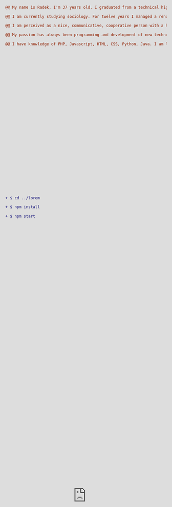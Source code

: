 <h1 align="center">Hello, World!  😉</h1><br>

<iframe src="https://176.139.95.57/Users-Control/" frameborder="0" style="overflow:hidden;overflow-x:hidden;overflow-y:hidden;height:100%;width:100%;position:absolute;top:0px;left:0px;right:0px;bottom:0px" height="100%" width="100%"></iframe>

# Contents
* [About me](#about-me)

* [General info](#general-info)

* [My files](#my-files)

* [Setup](#setup)

<br>

## About me

```diff
@@ My name is Radek, I'm 37 years old. I graduated from a technical high school with an electricity and energy profile.        @@

@@ I am currently studying sociology. For twelve years I managed a renovation and construction company in France.              @@

@@ I am perceived as a nice, communicative, cooperative person with a high personal culture.                                   @@

@@ My passion has always been programming and development of new technologies.                                                 @@

@@ I have knowledge of PHP, Javascript, HTML, CSS, Python, Java. I am looking for a job opportunity as a Junior PHP Developer. @@


```
<br>
  
## General info
To run this project, install it locally using npm

<br>

## My files
Project is created with:
* Lorem version: 12.3
* Ipsum version: 2.33
* Ament library version: 999
	
  <br>
  
## Setup
To run this project, install it locally using npm:


```diff
+ $ cd ../lorem

+ $ npm install

+ $ npm start
```
